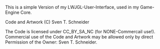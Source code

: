 This is a simple Version of my LWJGL-User-Interface, used in my Game-Engine Core.

Code and Artwork (C) Sven T. Schneider

The Code is licensed under CC_BY_SA_NC (for NONE-Commercail use!).
Commercial use of the Code and Artwork may be allowed only by direct Permission of the Owner: Sven T. Schneider.